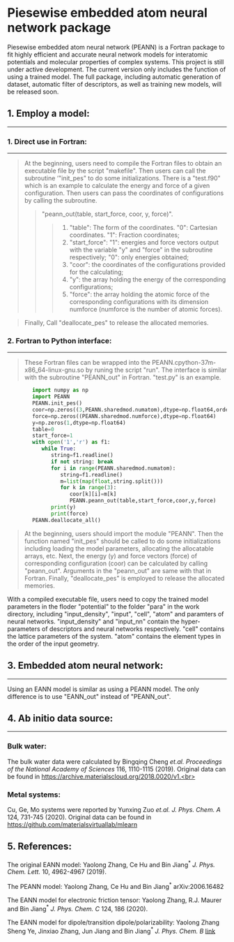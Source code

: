 # Piesewise embedded atom neural network package

Piesewise embedded atom neural network (PEANN) is a Fortran package to fit highly efficient and accurate neural network models for interatomic potentials and molecular properties of complex systems. This project is still under active development. The current version only includes the function of using a trained model. The full package, including automatic generation of dataset, automatic filter of descriptors, as well as training new models, will be released soon.<br>

## 1. Employ a model:
----------------------
### 1. Direct use in Fortran:
------------------
>At the beginning, users need to compile the Fortran files to obtain an executable file by the script "makefile". Then users can call the subroutine ‘"init_pes" to do some initializations. There is a "test.f90" which is an example to calculate the energy and force of a given configuration. Then users can pass the coordinates of configurations by calling the subroutine.<br>
>>"peann_out(table, start_force, coor, y, force)".<br>
>>>1. "table": The form of the coordinates. "0": Cartesian coordinates. "1": Fraction coordinates; <br>
>>>2. "start_force": "1": energies and force vectors output with the variable "y" and "force" in the subroutine respectively; "0": only energies obtained;<br>
>>>3. "coor": the coordinates of the configurations provided for the calculating;<br>
>>>4. "y": the array holding the energy of the corresponding configurations; <br>
>>>5. "force": the array holding the atomic force of the corresponding configurations with its dimension numforce (numforce is the number of atomic forces).<br>

>Finally, Call "deallocate_pes" to release the allocated memories.<br>

### 2. Fortran to Python interface:
-----------------------
>These Fortran files can be wrapped into the PEANN.cpython-37m-x86_64-linux-gnu.so by runing the script "run". The interface is similar with the subroutine "PEANN_out" in Fortran. "test.py" is an example.<br>
```python
		import numpy as np 
		import PEANN 
		PEANN.init_pes()
		coor=np.zeros((3,PEANN.sharedmod.numatom),dtype=np.float64,order="F")
		force=np.zeros((PEANN.sharedmod.numforce),dtype=np.float64)
		y=np.zeros(1,dtype=np.float64)
		table=0
		start_force=1
		with open('1','r') as f1:
		   while True:
		      string=f1.readline()
		      if not string: break
		      for i in range(PEANN.sharedmod.numatom):
		         string=f1.readline()
		         m=list(map(float,string.split()))
		         for k in range(3):
		            coor[k][i]=m[k]
		            PEANN.peann_out(table,start_force,coor,y,force)
		      print(y)
		      print(force)
		PEANN.deallocate_all()
```
>At the beginning, users should import the module "PEANN". Then the function named "init_pes" should be called to do some initializations including loading the model parameters, allocating the allocatable arrays, etc. Next, the energy (y) and force vectors (force) of corresponding configuration (coor) can be calculated by calling "peann_out". Arguments in the "peann_out" are same with that in Fortran. Finally, "deallocate_pes" is employed to release the allocated memories.<br>

With a compiled executable file, users need to copy the trained model parameters in the floder "potential" to the folder "para" in the work directory, including "input_density", "input", "cell", "atom" and paramters of neural networks. "input_density" and "input_nn" contain the hyper-parameters of descriptors and neural networks respectively. "cell" contains the lattice parameters of the system. "atom" contains the element types in the order of the input geometry.<br>

## 3. Embedded atom neural network:
-----------------------------------
Using an EANN model is similar as using a PEANN model. The only difference is to use "EANN_out" instead of "PEANN_out".

## 4. Ab initio data source:
---------------------------------------------
### Bulk water:
The bulk water data were calculated by Bingqing Cheng *et.al.* *Proceedings of the National Academy of Sciences* 116, 1110-1115 (2019). Original data can be found in https://archive.materialscloud.org/2018.0020/v1.<br>
### Metal systems:
Cu, Ge, Mo systems were reported by Yunxing Zuo *et.al.* *J. Phys. Chem. A* 124, 731-745 (2020). Original data can be found in https://github.com/materialsvirtuallab/mlearn

## 5. References:
The original EANN model: Yaolong Zhang, Ce Hu and Bin Jiang<sup>*</sup> *J. Phys. Chem. Lett.* 10, 4962-4967 (2019).

The PEANN model: Yaolong Zhang, Ce Hu and Bin Jiang<sup>*</sup> arXiv:2006.16482

The EANN model for electronic friction tensor:  Yaolong Zhang, R.J. Maurer and  Bin Jiang<sup>*</sup> *J. Phys. Chem. C* 124, 186 (2020).

The EANN model for dipole/transition dipole/polarizability: Yaolong Zhang  Sheng Ye, Jinxiao Zhang, Jun Jiang and Bin Jiang<sup>*</sup> *J. Phys. Chem. B* [link](https://pubs.acs.org/doi/10.1021/acs.jpcb.0c06926?goto=articleMetrics&ref=pdf)
